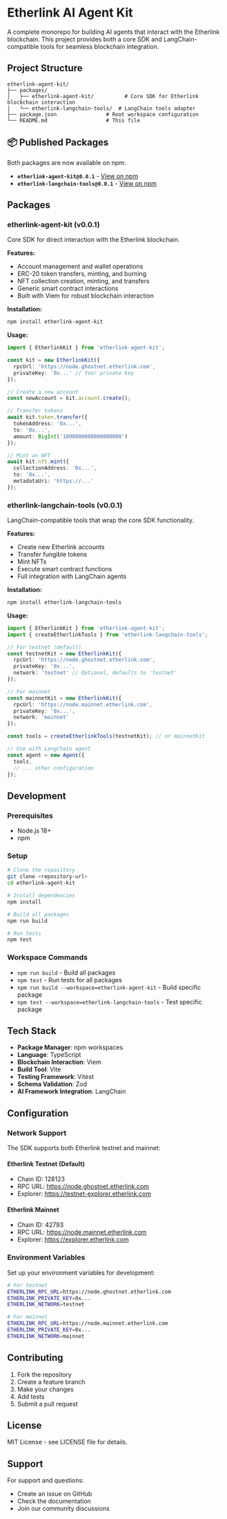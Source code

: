 # Etherlink AI Agent Kit

A complete monorepo for building AI agents that interact with the Etherlink blockchain. This project provides both a core SDK and LangChain-compatible tools for seamless blockchain integration.

## Project Structure

```
etherlink-agent-kit/
├── packages/
│   ├── etherlink-agent-kit/          # Core SDK for Etherlink blockchain interaction
│   └── etherlink-langchain-tools/  # LangChain tools adapter
├── package.json                # Root workspace configuration
└── README.md                   # This file
```

## 📦 Published Packages

Both packages are now available on npm:

- **`etherlink-agent-kit@0.0.1`** - [View on npm](https://www.npmjs.com/package/etherlink-agent-kit)
- **`etherlink-langchain-tools@0.0.1`** - [View on npm](https://www.npmjs.com/package/etherlink-langchain-tools)

## Packages

### etherlink-agent-kit (v0.0.1)
Core SDK for direct interaction with the Etherlink blockchain.

**Features:**
- Account management and wallet operations
- ERC-20 token transfers, minting, and burning
- NFT collection creation, minting, and transfers
- Generic smart contract interactions
- Built with Viem for robust blockchain interaction

**Installation:**
```bash
npm install etherlink-agent-kit
```

**Usage:**
```typescript
import { EtherlinkKit } from 'etherlink-agent-kit';

const kit = new EtherlinkKit({
  rpcUrl: 'https://node.ghostnet.etherlink.com',
  privateKey: '0x...' // Your private key
});

// Create a new account
const newAccount = kit.account.create();

// Transfer tokens
await kit.token.transfer({
  tokenAddress: '0x...',
  to: '0x...',
  amount: BigInt('1000000000000000000')
});

// Mint an NFT
await kit.nft.mint({
  collectionAddress: '0x...',
  to: '0x...',
  metadataUri: 'https://...'
});
```

### etherlink-langchain-tools (v0.0.1)
LangChain-compatible tools that wrap the core SDK functionality.

**Features:**
- Create new Etherlink accounts
- Transfer fungible tokens
- Mint NFTs
- Execute smart contract functions
- Full integration with LangChain agents

**Installation:**
```bash
npm install etherlink-langchain-tools
```

**Usage:**
```typescript
import { EtherlinkKit } from 'etherlink-agent-kit';
import { createEtherlinkTools } from 'etherlink-langchain-tools';

// For testnet (default)
const testnetKit = new EtherlinkKit({
  rpcUrl: 'https://node.ghostnet.etherlink.com',
  privateKey: '0x...',
  network: 'testnet' // Optional, defaults to 'testnet'
});

// For mainnet
const mainnetKit = new EtherlinkKit({
  rpcUrl: 'https://node.mainnet.etherlink.com',
  privateKey: '0x...',
  network: 'mainnet'
});

const tools = createEtherlinkTools(testnetKit); // or mainnetKit

// Use with LangChain agent
const agent = new Agent({
  tools,
  // ... other configuration
});
```

## Development

### Prerequisites
- Node.js 18+
- npm

### Setup
```bash
# Clone the repository
git clone <repository-url>
cd etherlink-agent-kit

# Install dependencies
npm install

# Build all packages
npm run build

# Run tests
npm test
```

### Workspace Commands
- `npm run build` - Build all packages
- `npm test` - Run tests for all packages
- `npm run build --workspace=etherlink-agent-kit` - Build specific package
- `npm test --workspace=etherlink-langchain-tools` - Test specific package

## Tech Stack

- **Package Manager**: npm workspaces
- **Language**: TypeScript
- **Blockchain Interaction**: Viem
- **Build Tool**: Vite
- **Testing Framework**: Vitest
- **Schema Validation**: Zod
- **AI Framework Integration**: LangChain

## Configuration

### Network Support
The SDK supports both Etherlink testnet and mainnet:

#### Etherlink Testnet (Default)
- Chain ID: 128123
- RPC URL: https://node.ghostnet.etherlink.com
- Explorer: https://testnet-explorer.etherlink.com

#### Etherlink Mainnet
- Chain ID: 42793
- RPC URL: https://node.mainnet.etherlink.com
- Explorer: https://explorer.etherlink.com

### Environment Variables
Set up your environment variables for development:
```bash
# For testnet
ETHERLINK_RPC_URL=https://node.ghostnet.etherlink.com
ETHERLINK_PRIVATE_KEY=0x...
ETHERLINK_NETWORK=testnet

# For mainnet
ETHERLINK_RPC_URL=https://node.mainnet.etherlink.com
ETHERLINK_PRIVATE_KEY=0x...
ETHERLINK_NETWORK=mainnet
```

## Contributing

1. Fork the repository
2. Create a feature branch
3. Make your changes
4. Add tests
5. Submit a pull request

## License

MIT License - see LICENSE file for details.

## Support

For support and questions:
- Create an issue on GitHub
- Check the documentation
- Join our community discussions 